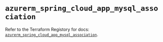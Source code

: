 # `azurerm_spring_cloud_app_mysql_association`

Refer to the Terraform Registory for docs: [`azurerm_spring_cloud_app_mysql_association`](https://www.terraform.io/docs/providers/azurerm/r/spring_cloud_app_mysql_association).
